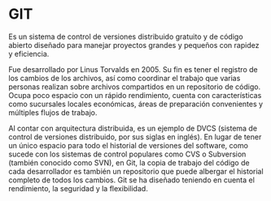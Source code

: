 # GIT
Es un sistema de control de versiones distribuido gratuito y de código abierto diseñado para manejar proyectos grandes y pequeños con rapidez y eficiencia. 

Fue desarrollado por Linus Torvalds en 2005. Su fin es tener el registro de los cambios de los archivos, así como coordinar el trabajo que varias personas realizan sobre archivos compartidos en un repositorio de código.
Ocupa poco espacio con un rápido rendimiento, cuenta con características como sucursales locales económicas, áreas de preparación convenientes y múltiples flujos de trabajo.

Al contar con arquitectura distribuida, es un ejemplo de DVCS (sistema de control de versiones distribuido, por sus siglas en inglés). En lugar de tener un único espacio para todo el historial de versiones del software, como sucede con los sistemas de control populares como CVS o Subversion (también conocido como SVN), en Git, la copia de trabajo del código de cada desarrollador es también un repositorio que puede albergar el historial completo de todos los cambios. Git se ha diseñado teniendo en cuenta el rendimiento, la seguridad y la flexibilidad.

